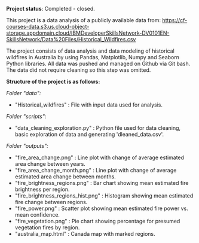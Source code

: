 **Project status**: Completed - closed.

This project is a data analysis of a publicly available data from: 
https://cf-courses-data.s3.us.cloud-object-storage.appdomain.cloud/IBMDeveloperSkillsNetwork-DV0101EN-SkillsNetwork/Data%20Files/Historical_Wildfires.csv

The project consists of data analysis and data modeling of historical wildfires in Australia by using Pandas, Matplotlib, Numpy and Seaborn Python libraries. 
All data was pushed and managed on Github via Git bash. The data did not require cleaning so this step was omitted.


**Structure of the project is as follows:**


_Folder "data":_
- "Historical_wildfires" : File with input data used for analysis.


_Folder "scripts":_
- "data_cleaning_exploration.py" : Python file used for data cleaning, basic exploration of data and generating 'dleaned_data.csv'.


_Folder "outputs":_
- "fire_area_change.png" : Line plot with change of average estimated area change between years.
- "fire_area_change_month.png" : Line plot with change of average estimated area change between months.
- "fire_brightness_regions.png" : Bar chart showing mean estimated fire brightness per region.
- "fire_brightness_regions_hist.png" : Histogram showing mean estimated fire change between regions.
- "fire_power.png" : Scatter plot showing mean estimated fire power vs. mean confidence.
- "fire_vegetation.png" : Pie chart showing percentage for presumed vegetation fires by region.
- "australia_map.html" : Canada map with marked regions.